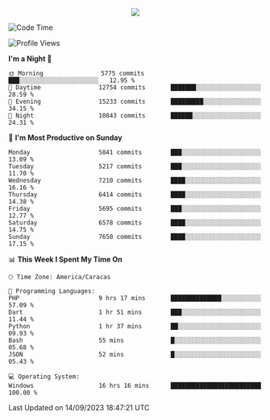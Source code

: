 <p align="center">
  <a href="http://www.github.com/thevacs">
    <img src="https://github-readme-streak-stats.herokuapp.com/?user=thevacs&stroke=ffffff&background=1c1917&ring=0891b2&fire=0891b2&currStreakNum=ffffff&currStreakLabel=0891b2&sideNums=ffffff&sideLabels=ffffff&dates=ffffff&hide_border=true" />
  </a>
</p>

<!--START_SECTION:waka-->
![Code Time](http://img.shields.io/badge/Code%20Time-1%2C687%20hrs%202%20mins-blue)

![Profile Views](http://img.shields.io/badge/Profile%20Views-0-blue)

**I'm a Night 🦉** 

```text
🌞 Morning                5775 commits        ███░░░░░░░░░░░░░░░░░░░░░░   12.95 % 
🌆 Daytime                12754 commits       ███████░░░░░░░░░░░░░░░░░░   28.59 % 
🌃 Evening                15233 commits       █████████░░░░░░░░░░░░░░░░   34.15 % 
🌙 Night                  10843 commits       ██████░░░░░░░░░░░░░░░░░░░   24.31 % 
```
📅 **I'm Most Productive on Sunday** 

```text
Monday                   5841 commits        ███░░░░░░░░░░░░░░░░░░░░░░   13.09 % 
Tuesday                  5217 commits        ███░░░░░░░░░░░░░░░░░░░░░░   11.70 % 
Wednesday                7210 commits        ████░░░░░░░░░░░░░░░░░░░░░   16.16 % 
Thursday                 6414 commits        ████░░░░░░░░░░░░░░░░░░░░░   14.38 % 
Friday                   5695 commits        ███░░░░░░░░░░░░░░░░░░░░░░   12.77 % 
Saturday                 6578 commits        ████░░░░░░░░░░░░░░░░░░░░░   14.75 % 
Sunday                   7650 commits        ████░░░░░░░░░░░░░░░░░░░░░   17.15 % 
```


📊 **This Week I Spent My Time On** 

```text
🕑︎ Time Zone: America/Caracas

💬 Programming Languages: 
PHP                      9 hrs 17 mins       ██████████████░░░░░░░░░░░   57.09 % 
Dart                     1 hr 51 mins        ███░░░░░░░░░░░░░░░░░░░░░░   11.44 % 
Python                   1 hr 37 mins        ██░░░░░░░░░░░░░░░░░░░░░░░   09.93 % 
Bash                     55 mins             █░░░░░░░░░░░░░░░░░░░░░░░░   05.68 % 
JSON                     52 mins             █░░░░░░░░░░░░░░░░░░░░░░░░   05.43 % 

💻 Operating System: 
Windows                  16 hrs 16 mins      █████████████████████████   100.00 % 
```


 Last Updated on 14/09/2023 18:47:21 UTC
<!--END_SECTION:waka-->
